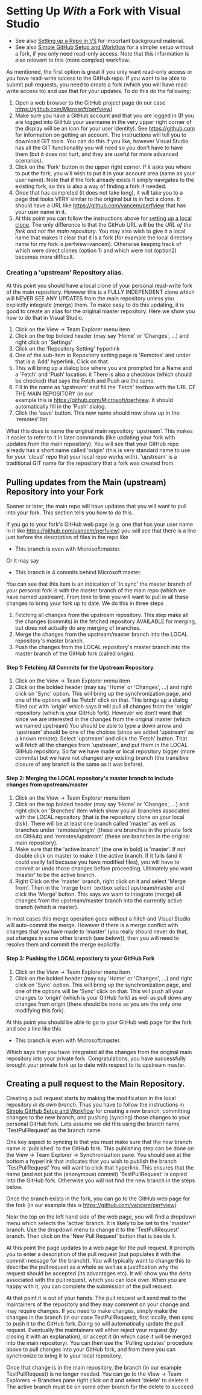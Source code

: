 # Setting Up *With* a Fork with Visual Studio 

 * See also [Setting up a Repo in VS](SettingUpRepoInVS2015.md) for important background material.  
 * See also [Simple GitHub Setup and Workflow](SimpleGitWorkflow.md) for a simpler setup without a fork, 
   if you only need read-only access.  Note that this information is also relevant to this (more complex)
   workflow.   

 As mentioned, the first option is great if you only want read-only access or you have read-write access to the GitHub repo.
 If you want to be able to submit pull requests, you need to create a fork (which you will have read-write access to)
 and use that for your updates.   To do this do the following:

   1. Open a web browser to the GitHub project page (in our case https://github.com/Microsoft/perfview)
   2. Make sure you have a GitHub account and that you are logged in (If you are logged into GitHub your username 
      in the very upper right corner of the display will be an icon for your user identity).  See https://github.com
    for information on getting an account.   The instructions will tell you to download GIT tools.   You can
    do this if you like, however Visual Studio has all the GIT functionality you will need so you don't
    have to have them (but it does not hurt, and they are useful for more advanced scenarios).
   3. Click on the 'Fork' button in the upper right corner.   If it asks you where to put the fork, you will wish
      to put it in your account area (same as your user name).   Note that if the fork already exists it simply
    navigates to the existing fork, so this is also a way of finding a fork if needed. 
   4. Once that has completed (it does not take long), it will take you to a page that looks VERY similar to 
      the original but is in fact a clone.   It should have a URL like https://github.com/vancem/perfview that has  
    your user name in it.  
   5. At this point you can follow the instructions above for [setting up a local clone](SimpleGitWorkflow.md).  The only difference is 
      that the GitHub URL will be the *URL of the fork and not the main repository*.   You may also wish to give
    it a local name that makes it clear that it is a fork (for example the local directory name for my fork is perfview-vancem).
    Otherwise keeping track of which were direct clones (option 1) and which were not (option2) becomes more difficult.  

### Creating a 'upstream' Repository alias.  

At this point you should have a local clone of your personal read-write fork of the main repository.    However this
is a FULLY INDEPENDENT clone which will NEVER SEE ANY UPDATES from the main repository unless you explicitly integrate 
(merge) them.   To make easy to do this updating, it is good to create an alias for the original master repository.  Here
we show you how to do that in Visual Studio.  

  1. Click on the View -> Team Explorer menu item 
  2. Click on the top bolded header (may say 'Home' or 'Changes', ...) and right click on 'Settings'
  3. Click on the 'Repository Setting' hyperlink
  4. One of the sub-item in Repository setting page is 'Remotes' and under that is a 'Add' hyperlink.  Click on that.
  5. This will bring up a dialog box where you are prompted for a Name and a 'Fetch' and 'Push' location.  it
     There is also a checkbox (which should be checked) that says the Fetch and Push are the same. 
  6. Fill in the name as 'upstream' and fill the 'Fetch' textbox with the URL OF THE MAIN REPOSITORY (in our    
     example this is https://github.com/Microsoft/perfview.  It should automatically fill in the 'Push' dialog.  
  7. Click the 'save' button.   This new name should now show up in the 'remotes' list.  

What this does is name the original main repository 'upstream'.    This makes it easier to refer to it in later commands
(like updating your fork with updates from the main repository).  You will see that your GitHub repo already has
a short name called 'origin' (this is very standard name to use for your 'cloud' repo that your local repo works with).
'upstream' is a traditional GIT name for the repository that a fork was created from.  

## Pulling updates from the Main (upstream) Repository into your Fork

Sooner or later, the main repo will have updates that you will want to pull into your fork.    This
section tells you how to do this.  

If you go to your fork's GitHub web page (e.g. one that has your user name in it like https://github.com/vancem/perfview)
you will see that there is a line just before the description of files in the repo like
 
   * This branch is even with Microsoft:master. 

Or it may say

   * This branch is 4 commits behind Microsoft:master. 

You can see that this item is an indication of 'in sync' the master branch of your personal fork is with the master branch
of the main repo (which we have named upstream).   From time to time you will want to pull in
all these changes to bring your fork up to date.   We do this in three steps

  1. Fetching all changes from the upstream repository.  This step make all the changes (commits)
     in the fetched repository AVAILABLE for merging, but does not actually do any merging of branches.     
  2. Merge the changes from the upstream/master branch into the LOCAL repository's master branch.
  3. Push the changes from the LOCAL repository's master branch into the master branch of the GitHub fork (called origin). 

#### Step 1: Fetching All Commits for the Upstream Repository.  

  1. Click on the View -> Team Explorer menu item 
  2. Click on the bolded header (may say 'Home' or 'Changes', ...) and right click on 'Sync' option.  This will bring
     up the synchronization page, and one of the options will be 'Fetch'  click on that.   This brings up a dialog filled
   out with 'origin' which says it will pull all changes from the 'origin' repository (which is your GitHub fork).
   However we don't want that since we are interested in the changes from the original master (which we named upstream)
   You should be able to type a down arrow and 'upstream' should be one of the choices (since we added 'upstream' as a
   known remote).    Select 'upstream' and click the 'Fetch' button.  That will fetch all the changes from 'upstream', 
   and put them in the LOCAL GitHub repository.  So far we have made or local repository bigger (more commits) but we have 
   not changed any existing branch (the transitive closure of any branch is the same as it was before). 

#### Step 2: Merging the LOCAL repository's master branch to include changes from upstream/master

  1. Click on the View -> Team Explorer menu item 
  2. Click on the top bolded header (may say 'Home' or 'Changes', ...) and right click on 'Branches' item which show you
     all branches associated with the LOCAL repository (that is the repository clone on your local disk).   There will
   be at least one branch called 'master' as well as branches under 'remotes/origin' (these are branches in the
   private fork on GitHub) and 'remotes/upstream' (these are branches in the original main repository).   
  3. Make sure that the 'active branch' (the one in bold) is 'master'.   If not double click on master to make it
     the active branch.  If it fails (and it could easily fail because you have modified files), you will have to
   commit or undo those changes before proceeding.   Ultimately you want 'master' to be the active branch.  
  4. Right Click on the 'master' branch, right click on it and select 'Merge from'.  Then in the 'merge from' textbox select
         upstream/master and click the 'Merge' button.   This says we want to integrate (merge) all changes from the 
   upstream/master branch into the currently active branch (which is master).


In most cases this merge operation goes without a hitch and Visual Studio will auto-commit the merge.   However if there
is a merge conflict with changes that you have made to 'master' (you really should never do that, put changes in some other
branch (see below)), then you will need to resolve them and commit the merge explicitly.  

#### Step 3: Pushing the LOCAL repository to your GitHub Fork

  1. Click on the View -> Team Explorer menu item 
  2. Click on the bolded header (may say 'Home' or 'Changes', ...) and right click on 'Sync' option.  This will bring
     up the synchronization page, and one of the options will be 'Sync'  click on that.   This will push all your 
   changes to 'origin' (which is your GitHub fork) as well as pull down any changes from origin (there should be 
   none as you are the only one modifying this fork).  

At this point you should be able to go to your GitHub web page for the fork and see a line like this

  * This branch is even with Microsoft:master. 

Which says that you have integrated all the changes from the original main repository into your private fork.
Congratulations, you have successfully brought your private fork up to date with respect to its upstream master.   

## Creating a pull request to the Main Repository.  

Creating a pull request starts by making the modification in the local repository *in its own branch*.
Thus you have to follow the instructions in [Simple GitHub Setup and Workflow](SimpleGitWorkflow.md) for creating
a new branch, committing changes to the new branch, and pushing (syncing) those changes to your personal GitHub 
fork.   Lets assume we did this using the branch name 'TestPullRequest' as the branch name.

One key aspect to syncing is that you must make sure that the new branch name is 'published' to the GitHub fork.
This publishing step can be done on the View -> Team Explorer -> Synchronization pane.   You should see at the
bottom a hyperlink that indicates that you wish to publish the branch 'TestPullRequest'  You will want to click
that hyperlink.   This ensures that the name (and not just the (anonymous) commit) 'TestPullRequest' is copied into
the GitHub fork.  Otherwise you will not find the new branch in the steps below.   

Once the branch exists in the fork, you can go to the GitHub web page for the fork (in our example this is
https://github.com/vancem/perfview)

Near the top on the left hand side of the web page, you will find a dropdown menu which selects the 'active'
branch.  It is likely to be set to the 'master' branch.   Use the dropdown menu to change it to the 'TestPullRequest'
branch.   Then click on the 'New Pull Request' button that is beside it. 

At this point the page updates to a web page for the pull request.  It prompts you to enter a description
of the pull request (but populates it with the commit message for the branch)).   You will typically want to change
this to describe the pull request as a whole as well as a justification why the request should be accepted (its
advantages etc).   It will show you the delta associated with the pull request, which you can look over.  When
you are happy with it, you can complete the submission of the pull request.

At that point it is out of your hands.   The pull request will send mail to the maintainers of the repository 
and they may comment on your change and may require changes.    If you need to make changes, simply make the 
changes in the branch (in our case TestPullRequest), first locally, then sync to push it to the GitHub fork.
Doing so will automatically update the pull request.   Eventually the maintainers will either reject your request
(by closing it with an explanation), or accept it (in which case it will be merged into the main repository).
You can then use the 'Pulling updates' procedure above to pull changes into your GitHub fork, and from there
you can synchronize to bring it to your local repository.

Once that change is in the main repository, the branch (in our example TestPullRequest) is no longer needed.
You can go to the View -> Team Explorers -> Branches pane right click on it and select 'delete' to delete it
The active branch must be on some other branch for the delete to succeed.  
